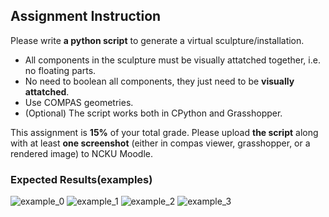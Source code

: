 ## Assignment Instruction
Please write __a python script__ to generate a virtual sculpture/installation.

* All components in the sculpture must be visually attatched together, i.e. no floating parts.
* No need to boolean all components, they just need to be __visually attatched__.
* Use COMPAS geometries.
* (Optional) The script works both in CPython and Grasshopper.

This assignment is __15%__ of your total grade. Please upload __the script__ along with at least __one screenshot__ (either in compas viewer, grasshopper, or a rendered image) to NCKU Moodle.

### Expected Results(examples)
![example_0](example_0.png)
![example_1](example_1.png)
![example_2](example_2.png)
![example_3](example_3.png)